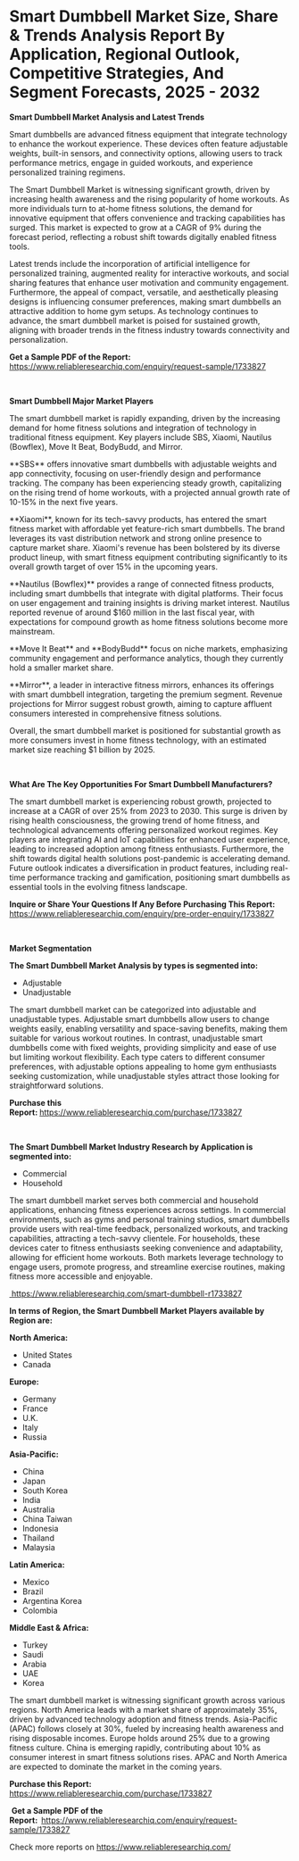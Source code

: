<p><h1>Smart Dumbbell Market Size, Share & Trends Analysis Report By Application, Regional Outlook, Competitive Strategies, And Segment Forecasts, 2025 - 2032</h1></p><p><strong>Smart Dumbbell Market Analysis and Latest Trends</strong></p>
<p><p>Smart dumbbells are advanced fitness equipment that integrate technology to enhance the workout experience. These devices often feature adjustable weights, built-in sensors, and connectivity options, allowing users to track performance metrics, engage in guided workouts, and experience personalized training regimens. </p><p>The Smart Dumbbell Market is witnessing significant growth, driven by increasing health awareness and the rising popularity of home workouts. As more individuals turn to at-home fitness solutions, the demand for innovative equipment that offers convenience and tracking capabilities has surged. This market is expected to grow at a CAGR of 9% during the forecast period, reflecting a robust shift towards digitally enabled fitness tools.</p><p>Latest trends include the incorporation of artificial intelligence for personalized training, augmented reality for interactive workouts, and social sharing features that enhance user motivation and community engagement. Furthermore, the appeal of compact, versatile, and aesthetically pleasing designs is influencing consumer preferences, making smart dumbbells an attractive addition to home gym setups. As technology continues to advance, the smart dumbbell market is poised for sustained growth, aligning with broader trends in the fitness industry towards connectivity and personalization.</p></p>
<p><strong>Get a Sample PDF of the Report:&nbsp;</strong> <a href="https://www.reliableresearchiq.com/enquiry/request-sample/1733827?utm_campaign=2249&utm_medium=2&utm_source=Github&utm_content=ia&utm_term=08022025&utm_id=smart-dumbbell">https://www.reliableresearchiq.com/enquiry/request-sample/1733827</a></p>
<p>&nbsp;</p>
<p><strong>Smart Dumbbell Major Market Players</strong></p>
<p><p>The smart dumbbell market is rapidly expanding, driven by the increasing demand for home fitness solutions and integration of technology in traditional fitness equipment. Key players include SBS, Xiaomi, Nautilus (Bowflex), Move It Beat, BodyBudd, and Mirror.</p><p>**SBS** offers innovative smart dumbbells with adjustable weights and app connectivity, focusing on user-friendly design and performance tracking. The company has been experiencing steady growth, capitalizing on the rising trend of home workouts, with a projected annual growth rate of 10-15% in the next five years.</p><p>**Xiaomi**, known for its tech-savvy products, has entered the smart fitness market with affordable yet feature-rich smart dumbbells. The brand leverages its vast distribution network and strong online presence to capture market share. Xiaomi's revenue has been bolstered by its diverse product lineup, with smart fitness equipment contributing significantly to its overall growth target of over 15% in the upcoming years.</p><p>**Nautilus (Bowflex)** provides a range of connected fitness products, including smart dumbbells that integrate with digital platforms. Their focus on user engagement and training insights is driving market interest. Nautilus reported revenue of around $160 million in the last fiscal year, with expectations for compound growth as home fitness solutions become more mainstream.</p><p>**Move It Beat** and **BodyBudd** focus on niche markets, emphasizing community engagement and performance analytics, though they currently hold a smaller market share.</p><p>**Mirror**, a leader in interactive fitness mirrors, enhances its offerings with smart dumbbell integration, targeting the premium segment. Revenue projections for Mirror suggest robust growth, aiming to capture affluent consumers interested in comprehensive fitness solutions.</p><p>Overall, the smart dumbbell market is positioned for substantial growth as more consumers invest in home fitness technology, with an estimated market size reaching $1 billion by 2025.</p></p>
<p>&nbsp;</p>
<p><strong>What Are The Key Opportunities For Smart Dumbbell Manufacturers?</strong></p>
<p><p>The smart dumbbell market is experiencing robust growth, projected to increase at a CAGR of over 25% from 2023 to 2030. This surge is driven by rising health consciousness, the growing trend of home fitness, and technological advancements offering personalized workout regimes. Key players are integrating AI and IoT capabilities for enhanced user experience, leading to increased adoption among fitness enthusiasts. Furthermore, the shift towards digital health solutions post-pandemic is accelerating demand. Future outlook indicates a diversification in product features, including real-time performance tracking and gamification, positioning smart dumbbells as essential tools in the evolving fitness landscape.</p></p>
<p><strong>Inquire or Share Your Questions If Any Before Purchasing This Report:</strong> <a href="https://www.reliableresearchiq.com/enquiry/pre-order-enquiry/1733827?utm_campaign=2249&utm_medium=2&utm_source=Github&utm_content=ia&utm_term=08022025&utm_id=smart-dumbbell">https://www.reliableresearchiq.com/enquiry/pre-order-enquiry/1733827</a></p>
<p>&nbsp;</p>
<p><strong>Market Segmentation</strong></p>
<p><strong>The Smart Dumbbell Market Analysis by types is segmented into:</strong></p>
<p><ul><li>Adjustable</li><li>Unadjustable</li></ul></p>
<p><p>The smart dumbbell market can be categorized into adjustable and unadjustable types. Adjustable smart dumbbells allow users to change weights easily, enabling versatility and space-saving benefits, making them suitable for various workout routines. In contrast, unadjustable smart dumbbells come with fixed weights, providing simplicity and ease of use but limiting workout flexibility. Each type caters to different consumer preferences, with adjustable options appealing to home gym enthusiasts seeking customization, while unadjustable styles attract those looking for straightforward solutions.</p></p>
<p><strong>Purchase this Report:&nbsp;</strong><a href="https://www.reliableresearchiq.com/purchase/1733827?utm_campaign=2249&utm_medium=2&utm_source=Github&utm_content=ia&utm_term=08022025&utm_id=smart-dumbbell">https://www.reliableresearchiq.com/purchase/1733827</a></p>
<p>&nbsp;</p>
<p><strong>The Smart Dumbbell Market Industry Research by Application is segmented into:</strong></p>
<p><ul><li>Commercial</li><li>Household</li></ul></p>
<p><p>The smart dumbbell market serves both commercial and household applications, enhancing fitness experiences across settings. In commercial environments, such as gyms and personal training studios, smart dumbbells provide users with real-time feedback, personalized workouts, and tracking capabilities, attracting a tech-savvy clientele. For households, these devices cater to fitness enthusiasts seeking convenience and adaptability, allowing for efficient home workouts. Both markets leverage technology to engage users, promote progress, and streamline exercise routines, making fitness more accessible and enjoyable.</p></p>
<p><a href="https://www.reliableresearchiq.com/smart-dumbbell-r1733827?utm_campaign=2249&utm_medium=2&utm_source=Github&utm_content=ia&utm_term=08022025&utm_id=smart-dumbbell">&nbsp;https://www.reliableresearchiq.com/smart-dumbbell-r1733827</a></p>
<p><strong>In terms of Region, the Smart Dumbbell Market Players available by Region are:</strong></p>
<p>
    <p> <strong> North America: </strong>
        <ul>
            <li>United States</li>
            <li>Canada</li>
        </ul>
        </p> 
    <p> <strong> Europe: </strong>
        <ul>
            <li>Germany</li>
            <li>France</li>
            <li>U.K.</li>
            <li>Italy</li>
            <li>Russia</li>
        </ul>
        </p> 
    <p> <strong> Asia-Pacific: </strong>
        <ul>
            <li>China</li>
            <li>Japan</li>
            <li>South Korea</li>
            <li>India</li>
            <li>Australia</li>
            <li>China Taiwan</li>
            <li>Indonesia</li>
            <li>Thailand</li>
            <li>Malaysia</li>
        </ul>
        </p> 
    <p> <strong> Latin America: </strong>
        <ul>
            <li>Mexico</li>
            <li>Brazil</li>
            <li>Argentina Korea</li>
            <li>Colombia</li>
        </ul>
        </p> 
    <p> <strong> Middle East & Africa: </strong>
        <ul>
            <li>Turkey</li>
            <li>Saudi</li>
            <li>Arabia</li>
            <li>UAE</li>
            <li>Korea</li>
        </ul>
    </p>
    </p>
<p><p>The smart dumbbell market is witnessing significant growth across various regions. North America leads with a market share of approximately 35%, driven by advanced technology adoption and fitness trends. Asia-Pacific (APAC) follows closely at 30%, fueled by increasing health awareness and rising disposable incomes. Europe holds around 25% due to a growing fitness culture. China is emerging rapidly, contributing about 10% as consumer interest in smart fitness solutions rises. APAC and North America are expected to dominate the market in the coming years.</p></p>
<p><strong>Purchase this Report: </strong><a href="https://www.reliableresearchiq.com/purchase/1733827?utm_campaign=2249&utm_medium=2&utm_source=Github&utm_content=ia&utm_term=08022025&utm_id=smart-dumbbell">https://www.reliableresearchiq.com/purchase/1733827</a></p>
<p>&nbsp;<strong>Get a Sample PDF of the Report:&nbsp;&nbsp;</strong><a href="https://www.reliableresearchiq.com/enquiry/request-sample/1733827?utm_campaign=2249&utm_medium=2&utm_source=Github&utm_content=ia&utm_term=08022025&utm_id=smart-dumbbell">https://www.reliableresearchiq.com/enquiry/request-sample/1733827</a></p>
<p><strong></strong></p>
<p>Check more reports on <a href="https://www.reliableresearchiq.com/?utm_campaign=2249&utm_medium=2&utm_source=Github&utm_content=ia&utm_term=08022025&utm_id=smart-dumbbell">https://www.reliableresearchiq.com/</a></p>